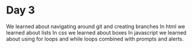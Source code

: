 # Day 3

 We learned about navigating around git and creating branches
 In html we learned about lists
 In css we learned about boxes
 In javascript we learned about using for loops and while loops combined with prompts and alerts.
